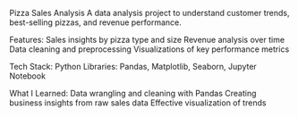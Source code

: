 Pizza Sales Analysis
A data analysis project to understand customer trends, best-selling pizzas, and revenue performance.

Features:
Sales insights by pizza type and size
Revenue analysis over time
Data cleaning and preprocessing
Visualizations of key performance metrics

Tech Stack:
Python Libraries: Pandas, Matplotlib, Seaborn, Jupyter Notebook

What I Learned:
Data wrangling and cleaning with Pandas
Creating business insights from raw sales data
Effective visualization of trends
